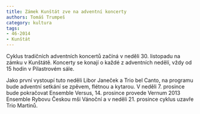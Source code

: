 ```yaml
---
title: Zámek Kunštát zve na adventní koncerty
authors: Tomáš Trumpeš
category: kultura
tags: 
- 46-2014
- Kunštát
---
```

Cyklus tradičních adventních koncertů začíná v neděli 30. listopadu na zámku v Kunštátě. Koncerty se konají o každé z adventních nedělí, vždy od 15 hodin v Pilastrovém sále. 

Jako první vystoupí tuto neděli Libor Janeček a Trio bel Canto, na programu bude adventní setkání se zpěvem, flétnou a kytarou. V neděli 7. prosince bude pokračovat Ensemble Versus, 14. prosince provede Vernum 2013 Ensemble Rybovu Českou mši Vánoční a v neděli 21. prosince cyklus uzavře Trio Martinů.


